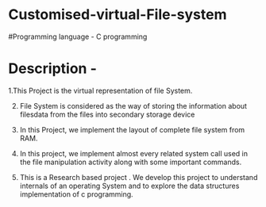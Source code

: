 # Customised-virtual-File-system

 #Programming language - C programming

# Description -  

1.This Project is the virtual representation of file System.

2.  File System is considered as the way of storing the information about filesdata from the files into secondary storage device

3.  In this Project, we implement the layout of complete file system from RAM.

4. In this project, we implement almost every related system call used in the file manipulation activity along with some important commands.

5.  This is a Research based project . We develop this project to understand internals of an operating System and to explore the data structures implementation of c programming. 
